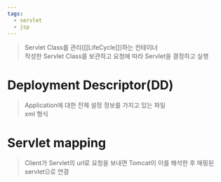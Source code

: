 ```yaml
---
tags:
  - servlet
  - jsp
---
```

> Servlet Class를 관리([[LifeCycle]])하는 컨테이너 <br/>
> 작성한 Servlet Class를 보관하고 요청에 따라 Servlet을 결정하고 실행


# Deployment Descriptor(DD)
> Application에 대한 전체 설정 정보를 가지고 있는 파일 <br/>
> xml 형식



# Servlet mapping
> Client가 Servlet의 url로 요청을 보내면 Tomcat이 이를 해석한 후 매핑된 servlet으로 연결

